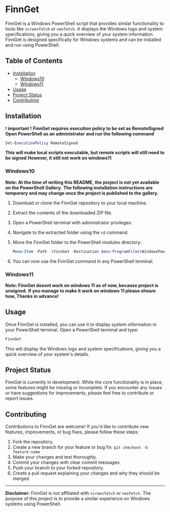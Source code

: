 # FinnGet

FinnGet is a Windows PowerShell script that provides similar functionality to tools like `screenfetch` or `neofetch`.
It displays the Windows logo and system specifications, giving you a quick overview of your system information.
FinnGet is designed specifically for Windows systems and can be installed and run using PowerShell.
## Table of Contents
- [Installation](#installation)
   - [Windows10](#windows10)
   - [Windows11](#windows11)
- [Usage](#usage)
- [Project Status](#project-status)
- [Contributing](#contributing)

## Installation
**! important !**
**FinnGet requires execution policy to be set as RemoteSigned**
**Open PowerShell as an administrator and run the following command**
```powershell
Set-ExecutionPolicy RemoteSigned
```
**This will make local scripts executable, but remote scripts will still need to be signed**
**However, it still not work on windows11**
### Windows10
**Note: At the time of writing this README, the project is not yet available on the PowerShell Gallery.**
**The following installation instructions are temporary and may change once the project is published to the gallery.**

1. Download or clone the FinnGet repository to your local machine.
2. Extract the contents of the downloaded ZIP file.
3. Open a PowerShell terminal with administrator privileges.
4. Navigate to the extracted folder using the `cd` command.
5. Move the FinnGet folder to the PowerShell modules directory:

   ```powershell
   Move-Item -Path .\FinnGet -Destination $env:ProgramFiles\WindowsPowerShell\Modules
   ```
6. You can now use the FinnGet command in any PowerShell terminal.

### Windows11

**Note: FinnGet doesnt work on windows 11 as of now, because project is unsigned.**
**If you manage to make it work on windows 11 please sheare how, Thanks in advance!**

## Usage

Once FinnGet is installed, you can use it to display system information in your PowerShell terminal. Open a PowerShell terminal and type:

```powershell
FinnGet
```

This will display the Windows logo and system specifications, giving you a quick overview of your system's details.

## Project Status

FinnGet is currently in development. While the core functionality is in place, some features might be missing or incomplete. If you encounter any issues or have suggestions for improvements, please feel free to contribute or report issues.

## Contributing

Contributions to FinnGet are welcome! If you'd like to contribute new features, improvements, or bug fixes, please follow these steps:

1. Fork the repository.
2. Create a new branch for your feature or bug fix: `git checkout -b feature-name`
3. Make your changes and test thoroughly.
4. Commit your changes with clear commit messages.
5. Push your branch to your forked repository.
6. Create a pull request explaining your changes and why they should be merged.

---

**Disclaimer:** FinnGet is not affiliated with `screenfetch` or `neofetch`. The purpose of this project is to provide a similar experience on Windows systems using PowerShell.